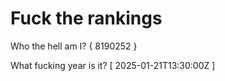 # Fuck the rankings

Who the hell am I?
{ 8190252 }

What fucking year is it?
[ 2025-01-21T13:30:00Z ]
